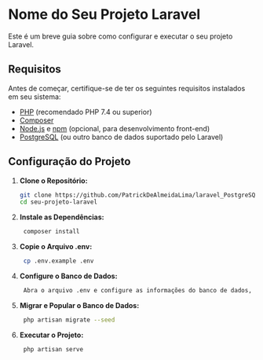 # Nome do Seu Projeto Laravel

Este é um breve guia sobre como configurar e executar o seu projeto Laravel.

## Requisitos

Antes de começar, certifique-se de ter os seguintes requisitos instalados em seu sistema:

- [PHP](https://www.php.net/) (recomendado PHP 7.4 ou superior)
- [Composer](https://getcomposer.org/)
- [Node.js](https://nodejs.org/) e [npm](https://www.npmjs.com/) (opcional, para desenvolvimento front-end)
- [PostgreSQL](https://www.postgresql.org/) (ou outro banco de dados suportado pelo Laravel)

## Configuração do Projeto

1. **Clone o Repositório:**
   ```bash
   git clone https://github.com/PatrickDeAlmeidaLima/laravel_PostgreSQL
   cd seu-projeto-laravel

2. **Instale as Dependências:**
   ```bash
    composer install


3. **Copie o Arquivo .env:**
   ```bash
    cp .env.example .env

4. **Configure o Banco de Dados:**
   ```bash
    Abra o arquivo .env e configure as informações do banco de dados, incluindo DB_CONNECTION, DB_HOST, DB_PORT, DB_DATABASE, DB_USERNAME e DB_PASSWORD.

5. **Migrar e Popular o Banco de Dados:**
   ```bash
    php artisan migrate --seed


6. **Executar o Projeto:**
   ```bash
    php artisan serve
